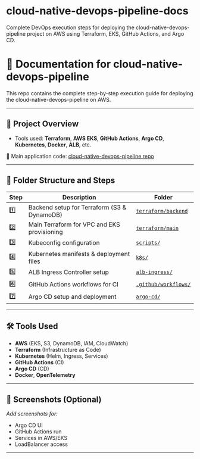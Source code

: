 # cloud-native-devops-pipeline-docs
Complete DevOps execution steps for deploying the cloud-native-devops-pipeline project on AWS using Terraform, EKS, GitHub Actions, and Argo CD.

# 📘 Documentation for cloud-native-devops-pipeline

This repo contains the complete step-by-step execution guide for deploying the cloud-native-devops-pipeline on AWS.

---

## 🚀 Project Overview

- Tools used: **Terraform**, **AWS EKS**, **GitHub Actions**, **Argo CD**, **Kubernetes**, **Docker**, **ALB**, etc.

🔗 Main application code: [cloud-native-devops-pipeline repo](https://github.com/NiharikaBS/cloud-native-devops-pipeline)

---

## 📁 Folder Structure and Steps

| Step | Description | Folder |
|------|-------------|--------|
| 1️⃣ | Backend setup for Terraform (S3 & DynamoDB) | [`terraform/backend`](./terraform/backend) |
| 2️⃣ | Main Terraform for VPC and EKS provisioning | [`terraform/main`](./terraform/main) |
| 3️⃣ | Kubeconfig configuration | [`scripts/`](./scripts) |
| 4️⃣ | Kubernetes manifests & deployment files | [`k8s/`](./k8s) |
| 5️⃣ | ALB Ingress Controller setup | [`alb-ingress/`](./alb-ingress) |
| 6️⃣ | GitHub Actions workflows for CI | [`.github/workflows/`](./.github/workflows) |
| 7️⃣ | Argo CD setup and deployment | [`argo-cd/`](./argo-cd) |

---

## 🛠 Tools Used

- **AWS** (EKS, S3, DynamoDB, IAM, CloudWatch)
- **Terraform** (Infrastructure as Code)
- **Kubernetes** (Helm, Ingress, Services)
- **GitHub Actions** (CI)
- **Argo CD** (CD)
- **Docker**, **OpenTelemetry**

---

## 📸 Screenshots (Optional)

_Add screenshots for:_
- Argo CD UI
- GitHub Actions run
- Services in AWS/EKS
- LoadBalancer access

---



